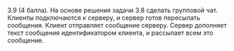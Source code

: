 3.9 (4 балла). На основе решения задачи 3.8 сделать групповой чат. Клиенты подключаются к серверу, и сервер готов пересылать сообщения. Клиент отправляет сообщение серверу. Сервер дополняет текст сообщения идентификатором клиента, и рассылает всем это сообщение.
